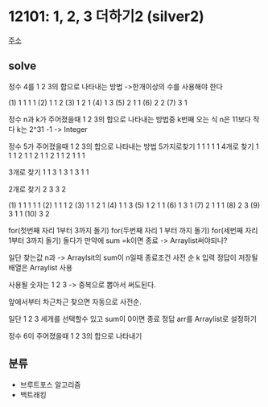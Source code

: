 # 12101: 1, 2, 3 더하기2 (silver2)
[주소](https://www.acmicpc.net/problem/12101)

## solve
정수 4를 1 2 3의 합으로 나타내는 방법 ->한개이상의 수를 사용해야 한다


(1) 1 1 1 1
(2) 1 1 2
(3) 1 2 1
(4) 1 3
(5) 2 1 1
(6) 2 2
(7) 3 1

정수 n과 k가 주어졌을때 1 2 3의 합으로 나타내는 방법중 k번째 오는 식
n은 11보다 작다
k는 2^31 -1 -> Integer

정수 5가 주어졌을때 1 2 3의 합으로 나타내는 방법
5가지로찾기
1 1 1 1 1
4개로 찾기
1 1 1 2
1 1 2 1
1 2 1 1
2 1 1 1

3개로 찾기
1 1 3
1 3 1
3 1 1

2개로 찾기
2 3
3 2

(1) 1 1 1 1 1
(2) 1 1 1 2
(3) 1 1 2 1
(4) 1 1 3
(5) 1 2 1 1
(6) 1 3 1
(7) 2 1 1 1
(8) 2 3 
(9) 3 1 1 
(10) 3 2

for(첫번째 자리 1부터 3까지 돌기)
    for(두번째 자리 1 부터 까지 돌기)
        for(세번째 자리 1부터 3까지 돌기)
            돌다가 만약에 sum =k이면 종료 -> Arraylist써야되나?

일단 찾는값  n과 -> Arraylsit의 sum이 n일때 종료조건
사전 순 k 입력
정답이 저장될 배열은 Arraylist 사용

사용될 숫자는 1 2 3 -> 중복으로 뽑아서 써도된다.


앞에서부터 차근차근 찾으면 자동으로 사전순.



일단 1 2 3 세개를 선택할수 있고 sum이 0이면 종료 
정답 arr를 Arraylist로 설정하기

정수 6이 주어졌을때 1 2 3의 합으로 나타내기




## 분류
- 브루트포스 알고리즘
- 백트래킹